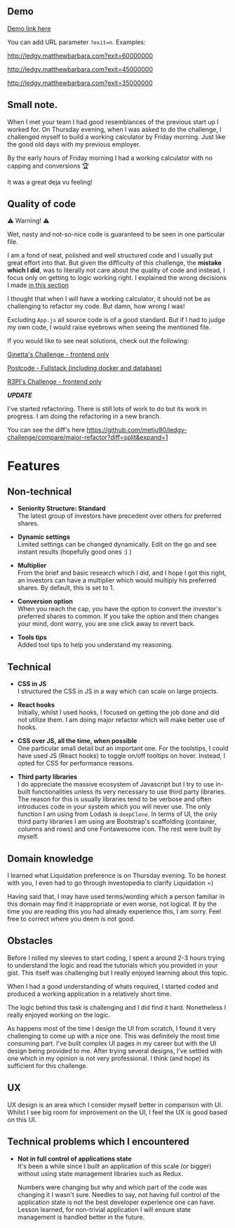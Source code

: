 ## Demo

[Demo link here](http://ledgy.matthewbarbara.com)

You can add URL parameter `?exit=n`.
Examples:

http://ledgy.matthewbarbara.com?exit=60000000

http://ledgy.matthewbarbara.com?exit=45000000

http://ledgy.matthewbarbara.com?exit=35000000

## Small note.

When I met your team I had good resemblances of the previous start up I worked for. On Thursday evening, when I was asked to do the challenge, I challenged myself to build a working calculator by Friday morning. Just like the good old days with my previous employer.

By the early hours of Friday morning I had a working calculator with no capping and conversions :trophy:

It was a great deja vu feeling!

## Quality of code


:warning: Warning! :warning:

Wet, nasty and not-so-nice code is guaranteed to be seen in one particular file.

I am a fond of neat, polished and well structured code and I usually put great effort into that. But given the difficulty of this challenge, the **mistake which I did**, was to literally not care about the quality of code and instead, I focus only on getting to logic working right. I explained the wrong decisions I made [in this section](#technical-problems-which-i-encountered)

I thought that when I will have a working calculator, it should not be as challenging to refactor my code. But damn, how wrong I was!

Excluding `App.js` all source code is of a good standard. But if I had to judge my own code, I would raise eyebrows when seeing the mentioned file.

If you would like to see neat solutions, check out the following:

[Ginetta's Challenge - frontend only](https://github.com/metju90/search-github-users)

[Postcode - Fullstack (including docker and database)](https://github.com/metju90/postcodes)

[R3PI's Challenge - frontend only](https://github.com/metju90/R3PI)


***UPDATE***


I've started refactoring. There is still lots of work to do but its work in progress. I am doing the refactoring in a new branch.

You can see the diff's here https://github.com/metju90/ledgy-challenge/compare/major-refactor?diff=split&expand=1


# Features

## Non-technical

- **Seniority Structure: Standard**\
  The latest group of investors have precedent over others for preferred shares.

- **Dynamic settings**\
  Limited settings can be changed dynamically.
  Edit on the go and see instant results (hopefully good ones :) )

- **Multiplier**\
  From the brief and basic research which I did, and I hope I got this right, an investors can have a multiplier which would multiply his preferred shares. By default, this is set to 1.

- **Conversion option**\
  When you reach the cap, you have the option to convert the investor's preferred shares to common. If you take the option and then changes your mind, dont worry, you are one click away to revert back.

- **Tools tips**\
  Added tool tips to help you understand my reasoning.
  
  
## Technical

- **CSS in JS**\
  I structured the CSS in JS in a way which can scale on large projects.
  
- **React hooks**\
  Initially, whilst I used hooks, I focused on getting the job done and did not utilize them. I am doing major refactor which will make better use of hooks.

- **CSS over JS, all the time, when possible**\
  One particular small detail but an important one. For the toolstips, I could have used JS (React hooks) to toggle on/off tooltips on hover. Instead, I opted for CSS for performance reasons. 

- **Third party libraries**\
  I do appreciate the massive ecosystem of Javascript but I try to use in-built functionalities unless its very necessary to use third party libraries. The reason for this is usually libraries tend to be verbose and often introduces code in your system which you will never use. The only function I am using from Lodash is `deepClone`. In terms of UI, the only third party libraries I am using are Bootstrap's scaffolding (container, columns and rows) and one Fontawesome icon. The rest were built by myself.
 

## Domain knowledge

I learned what Liquidation preference is on Thursday evening. To be honest with you, I even had to go through investopedia to clarify Liquidation =)

Having said that, I may have used terms/wording which a person familiar in this domain may find it inappropriate or even worse, not logical. If by the time you are reading this you had already experience this, I am sorry. Feel free to correct where you deem is not good.

## Obstacles

Before I rolled my sleeves to start coding, I spent a around 2-3 hours trying to understand the logic and read the tutorials which you provided in your gist. This itself was challenging but I really enjoyed learning about this topic.

When I had a good understanding of whats required, I started coded and produced a working application in a relatively short time.

The logic behind this task is challenging and I did find it hard. Nonetheless I really enjoyed working on the logic.

As happens most of the time I design the UI from scratch, I found it very challenging to come up with a nice one. This was definitely the most time consuming part. I've built complex UI pages in my career but with the UI design being provided to me. After trying several designs, I've settled with one which in my opinion is not very professional. I think (and hope) its sufficient for this challenge.

## UX

UX design is an area which I consider myself better in comparison with UI. Whilst I see big room for improvement on the UI, I feel the UX is good based on this UI.

## Technical problems which I encountered

- **Not in full control of applications state**\
  It's been a while since I built an application of this scale (or bigger) without using state management libraries such as Redux.

  Numbers were changing but why and which part of the code was changing it I wasn't sure. Needles to say, not having full control of the application state is not the best developer experience one can have. Lesson learned, for non-trivial application I will ensure state management is handled better in the future.
